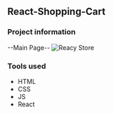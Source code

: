## React-Shopping-Cart

### Project information

--Main Page--
![Reacy Store](https://user-images.githubusercontent.com/89424060/216739123-42660fc2-d150-4e65-bc66-21538e9a211e.png)


### Tools used

+ HTML
+ CSS
+ JS
+ React
